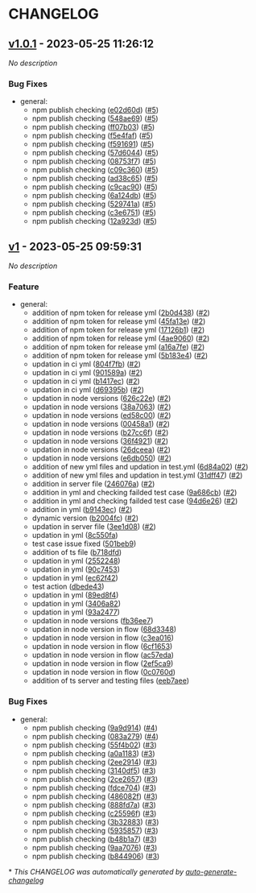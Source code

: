 
# CHANGELOG

## [v1.0.1](https://github.com/love-edx/typescript-server/releases/tag/v1.0.1) - 2023-05-25 11:26:12

*No description*

### Bug Fixes

- general:
  - npm publish checking ([e02d60d](https://github.com/love-edx/typescript-server/commit/e02d60dced2742feca6ead81913d2be652115318)) ([#5](https://github.com/love-edx/typescript-server/pull/5))
  - npm publish checking ([548ae69](https://github.com/love-edx/typescript-server/commit/548ae699477a275bd036da99258f73b9da2f00ae)) ([#5](https://github.com/love-edx/typescript-server/pull/5))
  - npm publish checking ([ff07b03](https://github.com/love-edx/typescript-server/commit/ff07b03e5ee22b31919c99a8c368ae01ad9428da)) ([#5](https://github.com/love-edx/typescript-server/pull/5))
  - npm publish checking ([f5e4faf](https://github.com/love-edx/typescript-server/commit/f5e4faf9c92150db708af3d96724b27914aa903b)) ([#5](https://github.com/love-edx/typescript-server/pull/5))
  - npm publish checking ([f591691](https://github.com/love-edx/typescript-server/commit/f59169195d1ca96c4a90b447c812c08db41ff20d)) ([#5](https://github.com/love-edx/typescript-server/pull/5))
  - npm publish checking ([57d6044](https://github.com/love-edx/typescript-server/commit/57d60444a652616f3a87f1487bf89aba079823af)) ([#5](https://github.com/love-edx/typescript-server/pull/5))
  - npm publish checking ([08753f7](https://github.com/love-edx/typescript-server/commit/08753f7138510a76932d747cb27e0d411cb3661d)) ([#5](https://github.com/love-edx/typescript-server/pull/5))
  - npm publish checking ([c09c360](https://github.com/love-edx/typescript-server/commit/c09c3600cd20252186ebd5e368fffecbd5100713)) ([#5](https://github.com/love-edx/typescript-server/pull/5))
  - npm publish checking ([ad38c65](https://github.com/love-edx/typescript-server/commit/ad38c65cd9106164999b64e86aa2eddf24e260a9)) ([#5](https://github.com/love-edx/typescript-server/pull/5))
  - npm publish checking ([c9cac90](https://github.com/love-edx/typescript-server/commit/c9cac907ab8faeab654892221976a6dd00a3509a)) ([#5](https://github.com/love-edx/typescript-server/pull/5))
  - npm publish checking ([6a124db](https://github.com/love-edx/typescript-server/commit/6a124db8c261bc24da2e9d05deecd704404553ee)) ([#5](https://github.com/love-edx/typescript-server/pull/5))
  - npm publish checking ([529741a](https://github.com/love-edx/typescript-server/commit/529741af81e65b7a0578d08f931844e5041b0cff)) ([#5](https://github.com/love-edx/typescript-server/pull/5))
  - npm publish checking ([c3e6751](https://github.com/love-edx/typescript-server/commit/c3e6751296294b78be63f161a61cf0f26e5468fa)) ([#5](https://github.com/love-edx/typescript-server/pull/5))
  - npm publish checking ([12a923d](https://github.com/love-edx/typescript-server/commit/12a923decdfd6b762e288f62ad600375e4620ee3)) ([#5](https://github.com/love-edx/typescript-server/pull/5))

## [v1](https://github.com/love-edx/typescript-server/releases/tag/v1) - 2023-05-25 09:59:31

*No description*

### Feature

- general:
  - addition of npm token for release yml ([2b0d438](https://github.com/love-edx/typescript-server/commit/2b0d4389b0a4c6db4fbf25ecb8a97e39916d9092)) ([#2](https://github.com/love-edx/typescript-server/pull/2))
  - addition of npm token for release yml ([45fa13e](https://github.com/love-edx/typescript-server/commit/45fa13e95323ca3cfbd1e07fef0567f07226068e)) ([#2](https://github.com/love-edx/typescript-server/pull/2))
  - addition of npm token for release yml ([17126b1](https://github.com/love-edx/typescript-server/commit/17126b17287fbc7ce73c6ddcdfcff6e3babfc58c)) ([#2](https://github.com/love-edx/typescript-server/pull/2))
  - addition of npm token for release yml ([4ae9060](https://github.com/love-edx/typescript-server/commit/4ae90605607679b760cd59a7234e352969ef4da8)) ([#2](https://github.com/love-edx/typescript-server/pull/2))
  - addition of npm token for release yml ([a16a7fe](https://github.com/love-edx/typescript-server/commit/a16a7fefafcacb6d8328d9507078e9da089b2eaa)) ([#2](https://github.com/love-edx/typescript-server/pull/2))
  - addition of npm token for release yml ([5b183e4](https://github.com/love-edx/typescript-server/commit/5b183e425effb5f28a6c681ea326cd1005887b7b)) ([#2](https://github.com/love-edx/typescript-server/pull/2))
  - updation in ci yml ([804f7fb](https://github.com/love-edx/typescript-server/commit/804f7fb686e799e7ec3a0d4e909d2143c118f4e4)) ([#2](https://github.com/love-edx/typescript-server/pull/2))
  - updation in ci yml ([901589a](https://github.com/love-edx/typescript-server/commit/901589a3f9d510dfd3061bfa88df1d9d238d78de)) ([#2](https://github.com/love-edx/typescript-server/pull/2))
  - updation in ci yml ([b1417ec](https://github.com/love-edx/typescript-server/commit/b1417ecf485b49d5c079905599bf013873a0f99a)) ([#2](https://github.com/love-edx/typescript-server/pull/2))
  - updation in ci yml ([d69395b](https://github.com/love-edx/typescript-server/commit/d69395b172bb1869e7ff2fa7d6627cea2dc6546f)) ([#2](https://github.com/love-edx/typescript-server/pull/2))
  - updation in node versions ([626c22e](https://github.com/love-edx/typescript-server/commit/626c22ed7957d5ae4663337ac5e316bc5c6a44c5)) ([#2](https://github.com/love-edx/typescript-server/pull/2))
  - updation in node versions ([38a7063](https://github.com/love-edx/typescript-server/commit/38a7063399f46bed6baaa41013dbdb9b27637854)) ([#2](https://github.com/love-edx/typescript-server/pull/2))
  - updation in node versions ([ed58c00](https://github.com/love-edx/typescript-server/commit/ed58c00ff24f6f188a0a420bf6f312fcd73597b3)) ([#2](https://github.com/love-edx/typescript-server/pull/2))
  - updation in node versions ([00458a1](https://github.com/love-edx/typescript-server/commit/00458a128f53832c0e4b5c034cb3ae0dfa43a843)) ([#2](https://github.com/love-edx/typescript-server/pull/2))
  - updation in node versions ([b27cc6f](https://github.com/love-edx/typescript-server/commit/b27cc6f04f9acc09c562835f3331e98df6491ccb)) ([#2](https://github.com/love-edx/typescript-server/pull/2))
  - updation in node versions ([36f4921](https://github.com/love-edx/typescript-server/commit/36f49213816c3c0be74a030209215e6e25e05e8f)) ([#2](https://github.com/love-edx/typescript-server/pull/2))
  - updation in node versions ([26dceea](https://github.com/love-edx/typescript-server/commit/26dceeaa874173c41dda921d139cb3d7a570b7c4)) ([#2](https://github.com/love-edx/typescript-server/pull/2))
  - updation in node versions ([e6db050](https://github.com/love-edx/typescript-server/commit/e6db0507d861c566d81fc1bbbfee306cc95037f0)) ([#2](https://github.com/love-edx/typescript-server/pull/2))
  - addition of new yml files and updation in test.yml ([6d84a02](https://github.com/love-edx/typescript-server/commit/6d84a02c044b87e9ae787f4d58955f350c5c2b80)) ([#2](https://github.com/love-edx/typescript-server/pull/2))
  - addition of new yml files and updation in test.yml ([31dff47](https://github.com/love-edx/typescript-server/commit/31dff4778acf6d7daed5452366d8beef2a9d5e34)) ([#2](https://github.com/love-edx/typescript-server/pull/2))
  - addition in server file ([246076a](https://github.com/love-edx/typescript-server/commit/246076a3e2ac5f9272ed9b40436770ab223c5e74)) ([#2](https://github.com/love-edx/typescript-server/pull/2))
  - addition in yml and checking failded test case ([9a686cb](https://github.com/love-edx/typescript-server/commit/9a686cbf0a81ce5a202d7d363ec7b46213d191b5)) ([#2](https://github.com/love-edx/typescript-server/pull/2))
  - addition in yml and checking failded test case ([94d6e26](https://github.com/love-edx/typescript-server/commit/94d6e26a49c743c9ae99aff3941f1d5c69831dc4)) ([#2](https://github.com/love-edx/typescript-server/pull/2))
  - addition in yml ([b9143ec](https://github.com/love-edx/typescript-server/commit/b9143ec50e0930a09cb65d2a0f9b766c4fa34e57)) ([#2](https://github.com/love-edx/typescript-server/pull/2))
  - dynamic version ([b2004fc](https://github.com/love-edx/typescript-server/commit/b2004fc4f52c3ea1fb6cc0c298ec1ea5deb646d4)) ([#2](https://github.com/love-edx/typescript-server/pull/2))
  - updation in server file ([3ee1d08](https://github.com/love-edx/typescript-server/commit/3ee1d08cb0d2a25ce6a2d808acccff01dbde990f)) ([#2](https://github.com/love-edx/typescript-server/pull/2))
  - updation in yml ([8c550fa](https://github.com/love-edx/typescript-server/commit/8c550faa0cf6466dc4488ffd80c5824b1361c54c))
  - test case issue fixed ([501beb9](https://github.com/love-edx/typescript-server/commit/501beb9c4c3df8b2ac8043f8f31adf36859fa058))
  - addition of ts file ([b718dfd](https://github.com/love-edx/typescript-server/commit/b718dfd978b6db8d52cde292fd1be20dbee6758e))
  - updation in yml ([2552248](https://github.com/love-edx/typescript-server/commit/2552248ea726f57711a88dcc68177823d89dbcda))
  - updation in yml ([90c7453](https://github.com/love-edx/typescript-server/commit/90c745357d039bb557810da1147c1711927662c7))
  - updation in yml ([ec62f42](https://github.com/love-edx/typescript-server/commit/ec62f42a00e46bb8e7f6852b9d85ffc614c68e23))
  - test action ([dbede43](https://github.com/love-edx/typescript-server/commit/dbede43b146460d0ff3e38fa7c7df7eac76e0d7b))
  - updation in yml ([89ed8f4](https://github.com/love-edx/typescript-server/commit/89ed8f40e839bcec435eb1122d62ab85d869563b))
  - updation in yml ([3406a82](https://github.com/love-edx/typescript-server/commit/3406a821e07ad206ffc5914679ef0b6809029c12))
  - updation in yml ([93a2477](https://github.com/love-edx/typescript-server/commit/93a2477c138ecf38c6a5dab3145a47832457b09d))
  - updation in node versions ([fb36ee7](https://github.com/love-edx/typescript-server/commit/fb36ee71bfd24746c3ff93662ca6ccee9c1f5810))
  - updation in node version in flow ([68d3348](https://github.com/love-edx/typescript-server/commit/68d3348d57882d5d0552da2d5b2adf758f33ce1c))
  - updation in node version in flow ([c3ea016](https://github.com/love-edx/typescript-server/commit/c3ea016385e38abd8e7012903fbdedf953069ecc))
  - updation in node version in flow ([6cf1653](https://github.com/love-edx/typescript-server/commit/6cf16536e381b50e68346f12f38e5e775ef78f84))
  - updation in node version in flow ([ac57eda](https://github.com/love-edx/typescript-server/commit/ac57edafbf58c500db14bdcfed2c2bb3a7c8988c))
  - updation in node version in flow ([2ef5ca9](https://github.com/love-edx/typescript-server/commit/2ef5ca9ee7e948e1a77bf03f714624330f686202))
  - updation in node version in flow ([0c0760d](https://github.com/love-edx/typescript-server/commit/0c0760dd4b0969adeaea59fff3bd655550ee8685))
  - addition of ts server and testing files ([eeb7aee](https://github.com/love-edx/typescript-server/commit/eeb7aee00ff25f8c9cca4e1a4e7af7e4c9493699))

### Bug Fixes

- general:
  - npm publish checking ([9a9d914](https://github.com/love-edx/typescript-server/commit/9a9d91480edce258fd8c678356b8c27574456163)) ([#4](https://github.com/love-edx/typescript-server/pull/4))
  - npm publish checking ([083a279](https://github.com/love-edx/typescript-server/commit/083a2793118697f87d7a2269e747df0f2e8e6324)) ([#4](https://github.com/love-edx/typescript-server/pull/4))
  - npm publish checking ([55f4b02](https://github.com/love-edx/typescript-server/commit/55f4b02f91109f7e0c497c8e507b4dd4309aa06a)) ([#3](https://github.com/love-edx/typescript-server/pull/3))
  - npm publish checking ([a0a1183](https://github.com/love-edx/typescript-server/commit/a0a118396bfdfecb339f0787798a4e519fd3b168)) ([#3](https://github.com/love-edx/typescript-server/pull/3))
  - npm publish checking ([2ee2914](https://github.com/love-edx/typescript-server/commit/2ee2914d885bc34806cdb0f57fd585f4c990203a)) ([#3](https://github.com/love-edx/typescript-server/pull/3))
  - npm publish checking ([3140df5](https://github.com/love-edx/typescript-server/commit/3140df594fe90e1e76ca84dd07eb824cb67a0f67)) ([#3](https://github.com/love-edx/typescript-server/pull/3))
  - npm publish checking ([2ce2657](https://github.com/love-edx/typescript-server/commit/2ce26574866260813510b3632d3a426888208fb2)) ([#3](https://github.com/love-edx/typescript-server/pull/3))
  - npm publish checking ([fdce704](https://github.com/love-edx/typescript-server/commit/fdce7042c1df800164faf40fe3e23e483a451619)) ([#3](https://github.com/love-edx/typescript-server/pull/3))
  - npm publish checking ([486082f](https://github.com/love-edx/typescript-server/commit/486082f6902bd7381dae2393fb24b6f503cc779f)) ([#3](https://github.com/love-edx/typescript-server/pull/3))
  - npm publish checking ([888fd7a](https://github.com/love-edx/typescript-server/commit/888fd7a6094f0f24bd7d0e9df6fad3840e39ee78)) ([#3](https://github.com/love-edx/typescript-server/pull/3))
  - npm publish checking ([c25596f](https://github.com/love-edx/typescript-server/commit/c25596f6ccbda1c19b6ca4277cde8028be00f35b)) ([#3](https://github.com/love-edx/typescript-server/pull/3))
  - npm publish checking ([3b32883](https://github.com/love-edx/typescript-server/commit/3b32883219cd932812470037f58283589002fc7a)) ([#3](https://github.com/love-edx/typescript-server/pull/3))
  - npm publish checking ([5935857](https://github.com/love-edx/typescript-server/commit/593585795c23c240f47c173566ee9455c50cfbf0)) ([#3](https://github.com/love-edx/typescript-server/pull/3))
  - npm publish checking ([b48b1a7](https://github.com/love-edx/typescript-server/commit/b48b1a785fbf6c98ce2e9547d2c578784f80cf8a)) ([#3](https://github.com/love-edx/typescript-server/pull/3))
  - npm publish checking ([9aa7076](https://github.com/love-edx/typescript-server/commit/9aa7076924c403768a11d766828c90a45cd09ca5)) ([#3](https://github.com/love-edx/typescript-server/pull/3))
  - npm publish checking ([b844906](https://github.com/love-edx/typescript-server/commit/b84490632ff01229e5e175c47c3446b07f2a7c44)) ([#3](https://github.com/love-edx/typescript-server/pull/3))

\* *This CHANGELOG was automatically generated by [auto-generate-changelog](https://github.com/BobAnkh/auto-generate-changelog)*